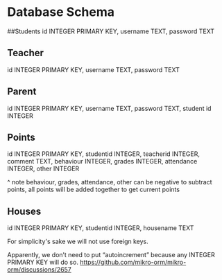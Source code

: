 # Database Schema

##Students 
id INTEGER PRIMARY KEY, 
username TEXT, 
password TEXT

## Teacher 
id INTEGER PRIMARY KEY,
username TEXT, 
password TEXT

## Parent 
id INTEGER PRIMARY KEY, 
username TEXT, 
password TEXT, 
student id INTEGER

## Points 
id INTEGER PRIMARY KEY, 
studentid INTEGER, 
teacherid INTEGER, 
comment TEXT,
behaviour INTEGER, 
grades INTEGER, 
attendance INTEGER, 
other INTEGER 

^ note behaviour, grades, attendance, other can be negative to subtract points, all points will be added together to get current points 

## Houses 
id INTEGER PRIMARY KEY,
studentid INTEGER, 
housename TEXT 

For simplicity's sake we will not use foreign keys. 

Apparently, we don’t need to put “autoincrement” because any INTEGER PRIMARY KEY will do so. https://github.com/mikro-orm/mikro-orm/discussions/2657  
